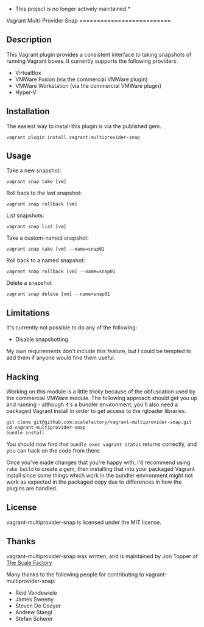 * This project is no longer actively maintained *


Vagrant Multi-Provider Snap ==========================

Description
-----------

This Vagrant plugin provides a consistent interface to taking snapshots of
running Vagrant boxes.  It currently supports the following providers:

 * VirtualBox
 * VMWare Fusion (via the commercial VMWare plugin)
 * VMWare Workstation (via the commercial VMWare plugin)
 * Hyper-V


Installation
------------

The easiest way to install this plugin is via the published gem.

```
vagrant plugin install vagrant-multiprovider-snap
```


Usage
-----

Take a new snapshot:

    vagrant snap take [vm]

Roll back to the last snapshot:

    vagrant snap rollback [vm]

List snapshots:

    vagrant snap list [vm]

Take a custom-named snapshot:

    vagrant snap take [vm] --name=snap01

Roll back to a named snapshot:

    vagrant snap rollback [vm] --name=snap01

Delete a snapshot

    vagrant snap delete [vm] --name=snap01

Limitations
-----------

It's currently not possible to do any of the following:

 * Disable snapshotting

My own requirements don't include this feature, but I could be tempted to
add them if anyone would find them useful.


Hacking
-------

Working on this module is a little tricky because of the obfuscation used by
the commercial VMWare module.  The following approach should get you up and
running - although it's a bundler environment, you'll also need a packaged
Vagrant install in order to get access to the rgloader libraries.

```
git clone git@github.com:scalefactory/vagrant-multiprovider-snap.git
cd vagrant-multiprovider-snap
bundle install
```

You should now find that ```bundle exec vagrant status``` returns correctly,
and you can hack on the code from there.

Once you've made changes that you're happy with, I'd recommend using
```rake build``` to create a gem, then installing that into your packaged
Vagrant install since some things which work in the bundler environment might
not work as expected in the packaged copy due to differences in how the plugins
are handled.

License
-------
vagrant-multiprovider-snap is licensed under the MIT license.


Thanks
------

vagrant-multiprovider-snap was written, and is maintained by Jon Topper of [The Scale Factory](http://www.scalefactory.com/)

Many thanks to the following people for contributing to vagrant-multiprovider-snap:

 - Reid Vandewiele
 - James Sweeny
 - Steven De Coeyer
 - Andrew Stangl
 - Stefan Scherer

